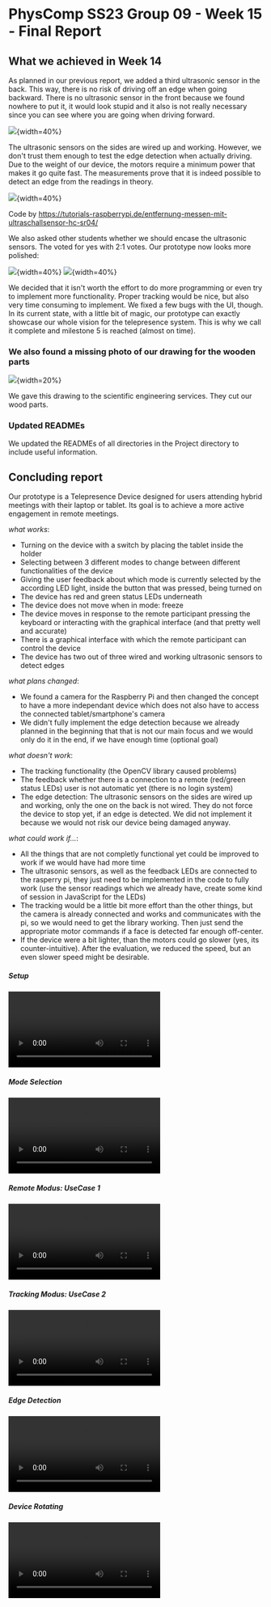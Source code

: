 # PhysComp SS23 Group 09 - Week 15 - Final Report

## What we achieved in Week 14

As planned in our previous report, we added a third ultrasonic sensor in the back. This way, there is no risk of driving off an edge when going backward. There is no ultrasonic sensor in the front because we found nowhere to put it, it would look stupid and it also is not really necessary since you can see where you are going when driving forward.

![](Figures/all_back.jpg){width=40%}

The ultrasonic sensors on the sides are wired up and working. However, we don't trust them enough to test the edge detection when actually driving. Due to the weight of our device, the motors require a minimum power that makes it go quite fast. The measurements prove that it is indeed possible to detect an edge from the readings in theory.

![](Figures/ultra_console.png){width=40%}

Code by https://tutorials-raspberrypi.de/entfernung-messen-mit-ultraschallsensor-hc-sr04/

We also asked other students whether we should encase the ultrasonic sensors. The voted for yes with 2:1 votes. Our prototype now looks more polished:

![](Figures/ultra_exposed.jpg){width=40%}
![](Figures/ultra_encased.jpg){width=40%}

We decided that it isn't worth the effort to do more programming or even try to implement more functionality. Proper tracking would be nice, but also very time consuming to implement. We fixed a few bugs with the UI, though. In its current state, with a little bit of magic, our prototype can exactly showcase our whole vision for the telepresence system. This is why we call it complete and milestone 5 is reached (almost on time).

### We also found a missing photo of our drawing for the wooden parts

![](../Project/Concept/wood_drawing.jpg){width=20%}

We gave this drawing to the scientific engineering services. They cut our wood parts.

### Updated READMEs

We updated the READMEs of all directories in the Project directory to include useful information.

## Concluding report

Our prototype is a Telepresence Device designed for users attending hybrid meetings with their laptop or tablet. Its goal is to achieve a more active engagement in remote meetings. 

*what works*:
- Turning on the device with a switch by placing the tablet inside the holder
- Selecting between 3 different modes to change between different functionalities of the device 
- Giving the user feedback about which mode is currently selected by the according LED light, inside the button that was pressed, being turned on
- The device has red and green status LEDs underneath
- The device does not move when in mode: freeze
- The device moves in response to the remote participant pressing the keyboard or interacting with the graphical interface (and that pretty well and accurate)
- There is a graphical interface with which the remote participant can control the device
- The device has two out of three wired and working ultrasonic sensors to detect edges

*what plans changed*:
- We found a camera for the Raspberry Pi and then changed the concept to have a more independant device which does not also have to access the connected tablet/smartphone's camera
- We didn't fully implement the edge detection because we already planned in the beginning that that is not our main focus and we would only do it in the end, if we have enough time (optional goal)

*what doesn't work*:
- The tracking functionality (the OpenCV library caused problems)
- The feedback whether there is a connection to a remote (red/green status LEDs) user is not automatic yet (there is no login system)
- The edge detection: The ultrasonic sensors on the sides are wired up and working, only the one on the back is not wired. They do not force the device to stop yet, if an edge is detected. We did not implement it because we would not risk our device being damaged anyway.

*what could work if...*:
- All the things that are not completly functional yet could be improved to work if we would have had more time
- The ultrasonic sensors, as well as the feedback LEDs are connected to the rasperry pi, they just need to be implemented in the code to fully work (use the sensor readings which we already have, create some kind of session in JavaScript for the LEDs)
- The tracking would be a little bit more effort than the other things, but the camera is already connected and works and communicates with the pi, so we would need to get the library working. Then just send the appropriate motor commands if a face is detected far enough off-center.
- If the device were a bit lighter, than the motors could go slower (yes, its counter-intuitive). After the evaluation, we reduced the speed, but an even slower speed might be desirable.

##### Setup 
![](Figures/Presentation/video-1.mp4)

##### Mode Selection
![](Figures/Presentation/video-2.mp4)

##### Remote Modus: UseCase 1
![](Figures/Presentation/video-3.mp4)

##### Tracking Modus: UseCase 2
![](Figures/Presentation/trackingMode.mov)

##### Edge Detection  
![](Figures/Presentation/edgeDetection.mov)

##### Device Rotating  
![](Figures/Presentation/rotatingDevice.mp4)
